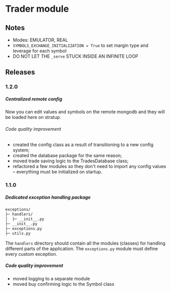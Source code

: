 # Trader module

## Notes
- Modes: EMULATOR, REAL
- ```SYMBOLS_EXCHANGE_INITIALIZATION = True``` to set margin type and leverage for each symbol
- DO NOT LET THE ```_serve``` STUCK INSIDE AN INFINITE LOOP

## Releases

### 1.2.0
##### Centralized remote config
Now you can edit values and symbols on the remote mongodb and they will be loaded here on stratup.

###### Code quality improvement
- created the config class as a result of transitioning to a new config system;
- created the database package for the same reason;
- moved trade saving logic to the TradesDatabase class;
- refactored a few modules so they don't need to import any config values – everything must be initialized on startup.

### 1.1.0
##### Dedicated exception handling package
```bash
exceptions/
├─ handlers/
│  ├─ __init__.py
├─ __init__.py
├─ exceptions.py
├─ utils.py
```
The ```handlers``` directory should contain all the modules (classes) for handling different parts of the application. The ```exceptions.py``` module must define every custom exception.
##### Code quality improvement
- moved logging to a separate module
- moved buy confirming logic to the Symbol class